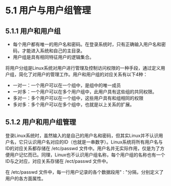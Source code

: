 # 5.1 用户与用户组管理

## 5.1.1 用户和用户组

- 每个用户都有唯一的用户名和密码。在登录系统时，只有正确输入用户名和密码，才能进入系统和自己的主目录。
- 用户组是具有相同特征用户的逻辑集合。

将用户分组是Linux系统对用户进行管理及控制访问权限的一种手段，通过定义用户组，简化了对用户的管理工作。用户和用户组的对应关系有以下4种：

- 一对一：一个用户可以在一个组中，是组中的唯一成员
- 一对多：一个用户可以在多个用户组中，此用户具有这些组的共同权限。
- 多对一：多个用户可以在一个组中，这些用户具有和组相同的权限
- 多对多：多个用户可以在多个组中，也就是以上关系的扩展。

## 5.1.2 用户和用户组管理

登录Linux系统时，虽然输入的是自己的用户名和密码，但其实Linux并不认识用户名，它只认识用户名对应的ID（也就是一串数字）。Linux系统将所有用户名与ID的对应关系都存储在 /etc/passwd 文件中。用户名并无实际作用，仅是为了方便用户记忆而已。同理，Linux也不认识用户组名称，每个用户组的名称也有一个ID与之对应，对应关系存储在 /ect/passwd 文件中。

在 /etc/passwd 文件中，每一行用户记录的各个数据段用" : "分隔，分别定义了用户的各方面属性。
